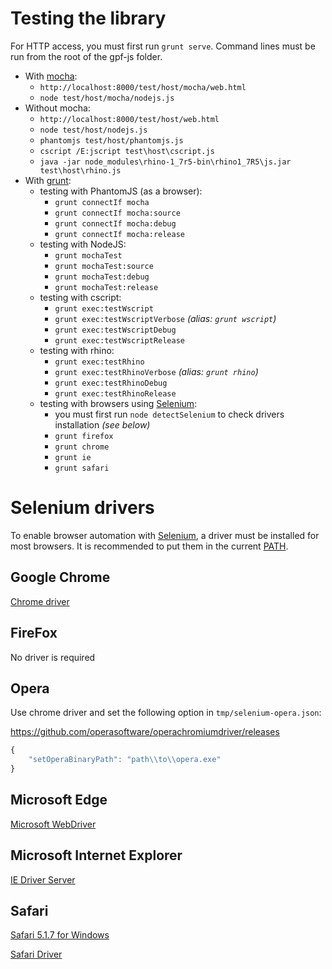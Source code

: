 # Testing the library

For HTTP access, you must first run `grunt serve`.
Command lines must be run from the root of the gpf-js folder.

* With [mocha](https://mochajs.org/):
    * `http://localhost:8000/test/host/mocha/web.html`
    * `node test/host/mocha/nodejs.js`
* Without mocha:
    * `http://localhost:8000/test/host/web.html`
    * `node test/host/nodejs.js`
    * `phantomjs test/host/phantomjs.js`
    * `cscript /E:jscript test\host\cscript.js`
    * `java -jar node_modules\rhino-1_7r5-bin\rhino1_7R5\js.jar test\host\rhino.js`
* With [grunt](http://gruntjs.com/):
    * testing with PhantomJS (as a browser):
        * `grunt connectIf mocha`
        * `grunt connectIf mocha:source`
        * `grunt connectIf mocha:debug`
        * `grunt connectIf mocha:release`
    * testing with NodeJS:
        * `grunt mochaTest`
        * `grunt mochaTest:source`
        * `grunt mochaTest:debug`
        * `grunt mochaTest:release`
    * testing with cscript:
        * `grunt exec:testWscript`
        * `grunt exec:testWscriptVerbose` *(alias: `grunt wscript`)*
        * `grunt exec:testWscriptDebug`
        * `grunt exec:testWscriptRelease`
    * testing with rhino:
        * `grunt exec:testRhino`
        * `grunt exec:testRhinoVerbose` *(alias: `grunt rhino`)*
        * `grunt exec:testRhinoDebug`
        * `grunt exec:testRhinoRelease`
    * testing with browsers using [Selenium](http://www.seleniumhq.org/):
        * you must first run `node detectSelenium` to check drivers installation *(see below)*
        * `grunt firefox`
        * `grunt chrome`
        * `grunt ie`
        * `grunt safari`

# Selenium drivers

To enable browser automation with [Selenium](http://www.seleniumhq.org/), a driver must be installed for most browsers.
It is recommended to put them in the current [PATH](https://en.wikipedia.org/wiki/PATH_%28variable%29).

## Google Chrome

[Chrome driver](https://sites.google.com/a/chromium.org/chromedriver/downloads)

## FireFox

No driver is required

## Opera

Use chrome driver and set the following option in `tmp/selenium-opera.json`:

https://github.com/operasoftware/operachromiumdriver/releases

```JavaScript
{
    "setOperaBinaryPath": "path\\to\\opera.exe"
}
```

## Microsoft Edge

[Microsoft WebDriver](https://www.microsoft.com/en-us/download/details.aspx?id=48212)

## Microsoft Internet Explorer

[IE Driver Server](https://selenium-release.storage.googleapis.com/2.52/IEDriverServer_x64_2.52.2.zip)

## Safari

[Safari 5.1.7 for Windows](http://appldnld.apple.com/Safari5/041-5487.20120509.INU8B/SafariSetup.exe)

[Safari Driver](https://github.com/SeleniumHQ/selenium/wiki/SafariDriver)

